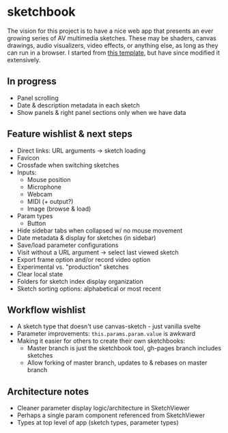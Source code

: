 # sketchbook

The vision for this project is to have a nice web app that presents an ever growing series of AV multimedia sketches. These may be shaders, canvas drawings, audio visualizers, video effects, or anything else, as long as they can run in a browser. I started from [this template](https://svelte.dev/repl/65d8e61777a44c77bf46eaa15b5f63dc?version=3.12.1), but have since modified it extensively. 

## In progress
* Panel scrolling
* Date & description metadata in each sketch
* Show panels & right panel sections only when we have data

## Feature wishlist & next steps
* Direct links: URL arguments -> sketch loading
* Favicon
* Crossfade when switching sketches
* Inputs:
    * Mouse position
    * Microphone
    * Webcam
    * MIDI (+ output?)
    * Image (browse & load)
* Param types
    * Button
* Hide sidebar tabs when collapsed w/ no mouse movement
* Date metadata & display for sketches (in sidebar)
* Save/load parameter configurations
* Visit without a URL argument -> select last viewed sketch
* Export frame option and/or record video option
* Experimental vs. "production" sketches
* Clear local state
* Folders for sketch index display organization
* Sketch sorting options: alphabetical or most recent

## Workflow wishlist
* A sketch type that doesn't use canvas-sketch - just vanilla svelte
* Parameter improvements: `this.params.param.value` is awkward
* Making it easier for others to create their own sketchbooks:
    * Master branch is just the sketchbook tool, gh-pages branch includes sketches
    * Allow forking of master branch, updates to & rebases on master branch

## Architecture notes
* Cleaner parameter display logic/architecture in SketchViewer
* Perhaps a single param component referenced from SketchViewer
* Types at top level of app (sketch types, parameter types)
